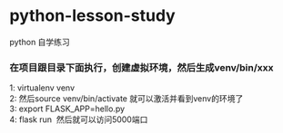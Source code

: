 # python-lesson-study
python 自学练习

### 在项目跟目录下面执行，创建虚拟环境，然后生成venv/bin/xxx
1: virtualenv venv <br />
2: 然后source venv/bin/activate 就可以激活并看到venv的环境了<br/>
3: export FLASK_APP=hello.py<br/>
4: flask run  然后就可以访问5000端口
